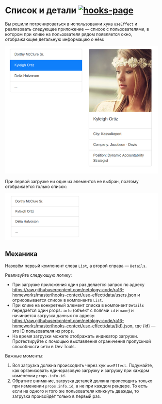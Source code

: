 Список и детали
[![hooks-page](https://github.com/bas27/ra-hooks-use-effect-8.1_/actions/workflows/web.yml/badge.svg)](https://github.com/bas27/ra-hooks-use-effect-8.1_/actions/workflows/web.yml)
===

Вы решили потренироваться в использовании хука `useEffect` и реализовать следующее приложение — список с пользователями, в котором при клике на пользователя рядом появляется окно, отображающее детальную информацию о нём:

![useEffect](./assets/use-effect.png)

При первой загрузке ни один из элементов не выбран, поэтому отображается только список:

![First load](./assets/first-load.png)

## Механика

Назовём первый компонент слева `List`, а второй справа — `Details`.

Реализуйте следующую логику:
* При загрузке приложения один раз делается запрос по адресу https://raw.githubusercontent.com/netology-code/ra16-homeworks/master/hooks-context/use-effect/data/users.json и отрисовывается список в компоненте `List`.
* При клике на конкретный элемент списка в компонент `Details` передаётся один props: `info` (объект с полями `id` и `name`) и начинается загрузка данных по адресу: https://raw.githubusercontent.com/netology-code/ra16-homeworks/master/hooks-context/use-effect/data/{id}.json, где {id} — это ID пользователя из props.
* На время загрузки можете отображать индикатор загрузки. Протестируйте с помощью выставления ограничения пропускной способности сети в Dev Tools.

Важные моменты:
1. Вся загрузка должна происходить через хук `useEffect`. Подумайте, как организовать единоразовую загрузку и загрузку при каждом изменении `props.info.id`.
1. Обратите внимание, загрузка деталей должна происходить только при изменении `props.info.id`, а не при каждом рендере. То есть если на одного и того же пользователя кликнуть дважды, то загрузка произойдёт только в первый раз.